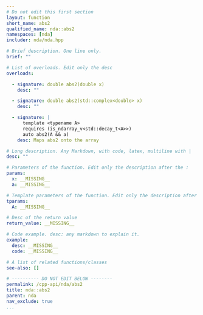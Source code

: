 ```yaml
---
# Do not edit this first section
layout: function
short_name: abs2
qualified_name: nda::abs2
namespaces: [nda]
includer: nda/nda.hpp

# Brief description. One line only.
brief: ""

# List of overloads. Edit only the desc
overloads:

  - signature: double abs2(double x)
    desc: ""

  - signature: double abs2(std::complex<double> x)
    desc: ""

  - signature: |
      template <typename A>
      requires (is_ndarray_v<std::decay_t<A>>)
      auto abs2(A && a)
    desc: Maps abs2 onto the array

# Long description. Any Markdown, with code, latex, multiline with |
desc: ""

# Parameters of the function. Edit only the description after the :
params:
  x: __MISSING__
  a: __MISSING__

# Template parameters of the function. Edit only the description after the :
tparams:
  A: __MISSING__

# Desc of the return value
return_value: __MISSING__

# Code example. desc: any markdown to explain it.
example:
  desc: __MISSING__
  code: __MISSING__

# A list of related functions/classes
see-also: []

# ---------- DO NOT EDIT BELOW --------
permalink: /cpp-api/nda/abs2
title: nda::abs2
parent: nda
nav_exclude: true
...
```



